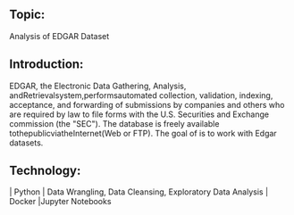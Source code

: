 ## Topic:
Analysis of EDGAR Dataset


## Introduction:
EDGAR, the Electronic Data Gathering, Analysis, andRetrievalsystem,performsautomated
collection, validation, indexing, acceptance, and forwarding of submissions by companies
and others who are required by law to file forms with the U.S. Securities and Exchange
commission (the "SEC"). The database is freely available tothepublicviatheInternet(Web
or FTP). The goal of is to work with Edgar datasets.


## Technology:
| Python
| Data Wrangling, Data Cleansing, Exploratory Data Analysis
| Docker
|Jupyter Notebooks


